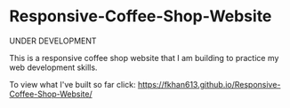 # Responsive-Coffee-Shop-Website
UNDER DEVELOPMENT

 This is a responsive coffee shop website that I am building to practice my web development skills.

To view what I've built so far click: https://fkhan613.github.io/Responsive-Coffee-Shop-Website/
